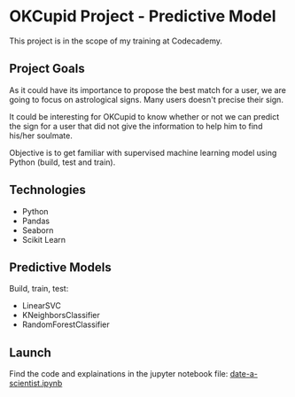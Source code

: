 # OKCupid Project - Predictive Model

This project is in the scope of my training at Codecademy.

## Project Goals

As it could have its importance to propose the best match for a user, we are going to focus on astrological signs. Many users doesn't precise their sign.

It could be interesting for OKCupid to know whether or not we can predict the sign for a user that did not give the information to help him to find his/her soulmate.

Objective is to get familiar with supervised machine learning model using Python (build, test and train).

## Technologies

+ Python
+ Pandas
+ Seaborn
+ Scikit Learn

## Predictive Models

Build, train, test:
+ LinearSVC
+ KNeighborsClassifier
+ RandomForestClassifier

## Launch

Find the code and explainations in the jupyter notebook file: [date-a-scientist.ipynb](https://github.com/jossbnd/codecademy_OKCupid_project/blob/main/date-a-scientist.ipynb)
